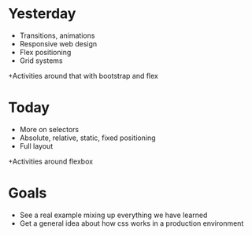 # Yesterday

* Transitions, animations
* Responsive web design
* Flex positioning
* Grid systems

+Activities around that with bootstrap and flex

# Today

* More on selectors
* Absolute, relative, static, fixed positioning
* Full layout

+Activities around flexbox

# Goals

* See a real example mixing up everything we have learned
* Get a general idea about how css works in a production environment